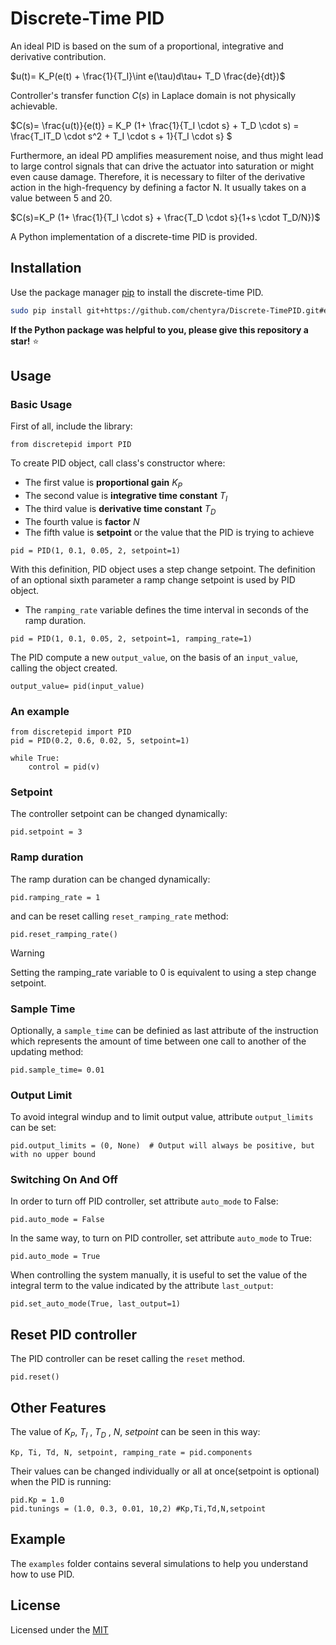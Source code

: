 # Discrete-Time PID

An ideal PID is based on the sum of a proportional, integrative and derivative contribution.

$u(t)= K_P(e(t) + \frac{1}{T_I}\int e(\tau)d\tau+ T_D \frac{de}{dt})$

Controller's transfer function $C(s)$ in Laplace domain is not physically achievable.

$C(s)= \frac{u(t)}{e(t)} = K_P (1+ \frac{1}{T_I \cdot s} + T_D \cdot s) = \frac{T_IT_D \cdot s^2 + T_I \cdot s + 1}{T_I \cdot s} $

Furthermore, an ideal PD amplifies measurement noise, and thus might lead to large control signals that can drive the actuator into saturation or might even cause damage. Therefore, it is necessary to filter of the derivative action in the high-frequency by defining a factor N. It usually takes on a value between 5 and 20.

$C(s)=K_P (1+ \frac{1}{T_I \cdot s} + \frac{T_D \cdot s}{1+s \cdot T_D/N})$

A Python implementation of a discrete-time PID is provided.
## Installation

Use the package manager [pip](https://pip.pypa.io/en/stable/) to install the discrete-time PID.

```bash
sudo pip install git+https://github.com/chentyra/Discrete-TimePID.git#egg=discretepid
```

**If the Python package was helpful to you, please give this repository a star!** :star:

## Usage
### Basic Usage

First of all, include the library:
```
from discretepid import PID
```
To create PID object, call class's constructor where:
* The first value is **proportional gain** $K_P$
* The second value is **integrative time constant** $T_I$
* The third value is **derivative time constant** $T_D$
* The fourth value is **factor** $N$
* The fifth value is **setpoint** or the value that the PID is trying to achieve
```
pid = PID(1, 0.1, 0.05, 2, setpoint=1)
```
With this definition, PID object uses a step change setpoint. The definition of an optional sixth parameter a ramp change setpoint is used by PID object. 
* The ```ramping_rate``` variable defines the time interval in seconds of the ramp duration.

```
pid = PID(1, 0.1, 0.05, 2, setpoint=1, ramping_rate=1)
```

The PID compute a new ```output_value```, on the basis of an ```input_value```, calling the object created.
```
output_value= pid(input_value)
```
### An example

```
from discretepid import PID
pid = PID(0.2, 0.6, 0.02, 5, setpoint=1)

while True:
    control = pid(v)
```
### Setpoint
The controller setpoint can be changed dynamically:
``` 
pid.setpoint = 3 
```

### Ramp duration
The ramp duration can be changed dynamically:
``` 
pid.ramping_rate = 1 
```
and can be reset calling ```reset_ramping_rate``` method:
``` 
pid.reset_ramping_rate()
```
> [!WARNING]
> Setting the ramping_rate variable to 0 is equivalent to using a step change setpoint.
### Sample Time

Optionally, a ```sample_time``` can be definied  as last attribute of the instruction which represents the amount of time between one call to another of the updating method:
```
pid.sample_time= 0.01
```
### Output Limit
To avoid integral windup and to limit output value, attribute ```output_limits``` can be set:
```
pid.output_limits = (0, None)  # Output will always be positive, but with no upper bound
```
### Switching On And Off
In order to turn off PID controller, set attribute ```auto_mode``` to False:
```
pid.auto_mode = False
```
In the same way, to turn on PID controller, set attribute ```auto_mode``` to True:
```
pid.auto_mode = True
```
When controlling the system manually, it is useful to set the value of the integral term to the value indicated by the attribute ```last_output```:
```
pid.set_auto_mode(True, last_output=1)
```
## Reset PID controller
The PID controller can be reset calling the ```reset``` method.
```
pid.reset()
```
## Other Features 
The value of $K_P$,  $T_I$ , $T_D$ , $N$, $setpoint$ can be seen in this way:
```
Kp, Ti, Td, N, setpoint, ramping_rate = pid.components
```
Their values can be changed individually or all at once(setpoint is optional) when the PID is running:
```
pid.Kp = 1.0
pid.tunings = (1.0, 0.3, 0.01, 10,2) #Kp,Ti,Td,N,setpoint
```
## Example 
The ```examples``` folder contains several simulations to help you understand how to use PID.
## License
Licensed under the [MIT][def]

[def]: https://choosealicense.com/licenses/mit/
